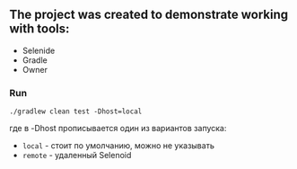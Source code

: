 ## The project was created to demonstrate working with tools:
- Selenide
- Gradle
- Owner

### Run
`./gradlew clean test -Dhost=local`

где в -Dhost прописывается один из вариантов запуска:

* `local` - стоит по умолчанию, можно не указывать
* `remote` - удаленный Selenoid
